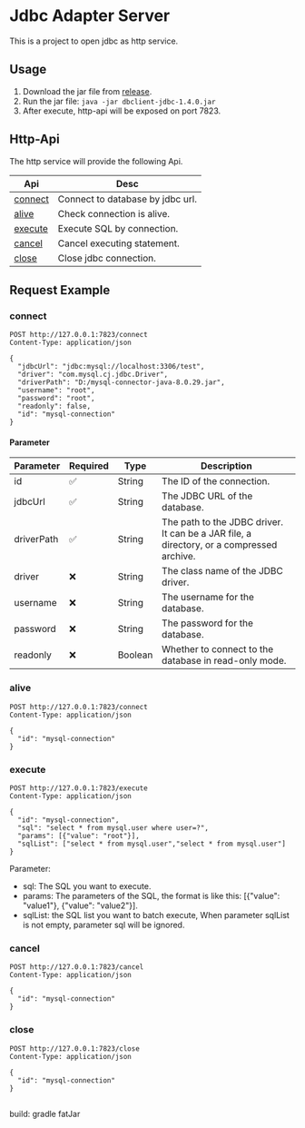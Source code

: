 # Jdbc Adapter Server

This is a project to open jdbc as http service.

## Usage

1. Download the jar file from [release](https://github.com/database-client/jdbc-adapter-server/releases).
2. Run the jar file: `java -jar dbclient-jdbc-1.4.0.jar`
3. After execute, http-api will be exposed on port 7823. 

## Http-Api

The http service will provide the following Api.

| Api                 | Desc                             |
|---------------------|----------------------------------|
| [connect](#connect) | Connect to database by jdbc url. |
| [alive](#alive)     | Check connection is alive.       |
| [execute](#execute) | Execute SQL by connection.       |
| [cancel](#cancel)   | Cancel executing statement.      |
| [close](#close)     | Close jdbc connection.           |

## Request Example

### connect

```http request
POST http://127.0.0.1:7823/connect
Content-Type: application/json

{
  "jdbcUrl": "jdbc:mysql://localhost:3306/test",
  "driver": "com.mysql.cj.jdbc.Driver",
  "driverPath": "D:/mysql-connector-java-8.0.29.jar",
  "username": "root",
  "password": "root",
  "readonly": false,
  "id": "mysql-connection"
}
```

#### Parameter

| Parameter  | Required | Type    | Description                                  |
|------------|----------|---------|----------------------------------------------|
| id         | ✅       | String  | The ID of the connection. |
| jdbcUrl    | ✅       | String  | The JDBC URL of the database.                |
| driverPath | ✅       | String  | The path to the JDBC driver. It can be a JAR file, a directory, or a compressed archive. |
| driver     | ❌       | String  | The class name of the JDBC driver.           |
| username   | ❌       | String  | The username for the database.               |
| password   | ❌       | String  | The password for the database.               |
| readonly   | ❌       | Boolean | Whether to connect to the database in read-only mode. |

### alive

```http request
POST http://127.0.0.1:7823/connect
Content-Type: application/json

{
  "id": "mysql-connection"
}
```

### execute

```http request
POST http://127.0.0.1:7823/execute
Content-Type: application/json

{
  "id": "mysql-connection",
  "sql": "select * from mysql.user where user=?",
  "params": [{"value": "root"}],
  "sqlList": ["select * from mysql.user","select * from mysql.user"]
}
```

Parameter:
- sql: The SQL you want to execute.
- params: The parameters of the SQL, the format is like this: [{"value": "value1"}, {"value": "value2"}].
- sqlList: the SQL list you want to batch execute, When parameter sqlList is not empty, parameter sql will be ignored.

### cancel

```http request
POST http://127.0.0.1:7823/cancel
Content-Type: application/json

{
  "id": "mysql-connection"
}
```

### close

```http request
POST http://127.0.0.1:7823/close
Content-Type: application/json

{
  "id": "mysql-connection"
}
```

##

build: gradle fatJar
